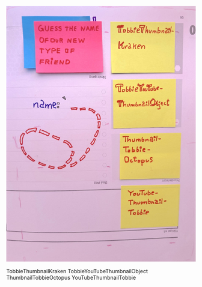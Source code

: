![g3](./g3.jpg)

TobbieThumbnailKraken
TobbieYouTubeThumbnailObject
ThumbnailTobbieOctopus
YouTubeThumbnailTobbie
